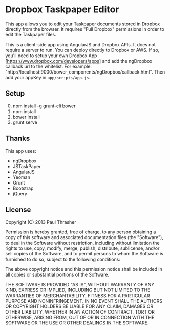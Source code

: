 Dropbox Taskpaper Editor
========================

This app allows you to edit your Taskpaper documents stored in Dropbox directly from the browser. It requires "Full Dropbox" permissions in order to edit the Taskpaper files.

This is a client-side app using AngularJS and Dropbox APIs. It does not require a server to run. You can deploy directly to Dropbox or AWS. If so, you'll need to setup your own Dropbox App [https://www.dropbox.com/developers/apps] and add the ngDropbox callback url to the whitelist. For example: "http://localhost:9000/bower_components/ngDropbox/callback.html". Then add your appKey in `app/scripts/app.js`.

Setup
-----

0. npm install -g grunt-cli bower
1. npm install
2. bower install
3. grunt serve

Thanks
------

This app uses:

- ngDropbox
- JSTaskPaper
- AngularJS
- Yeoman
- Grunt
- Bootstrap
- jQuery

License
-------

Copyright (C) 2013 Paul Thrasher

Permission is hereby granted, free of charge, to any person obtaining a copy of this software and associated documentation files (the "Software"), to deal in the Software without restriction, including without limitation the rights to use, copy, modify, merge, publish, distribute, sublicense, and/or sell copies of the Software, and to permit persons to whom the Software is furnished to do so, subject to the following conditions:

The above copyright notice and this permission notice shall be included in all copies or substantial portions of the Software.

THE SOFTWARE IS PROVIDED "AS IS", WITHOUT WARRANTY OF ANY KIND, EXPRESS OR IMPLIED, INCLUDING BUT NOT LIMITED TO THE WARRANTIES OF MERCHANTABILITY, FITNESS FOR A PARTICULAR PURPOSE AND NONINFRINGEMENT. IN NO EVENT SHALL THE AUTHORS OR COPYRIGHT HOLDERS BE LIABLE FOR ANY CLAIM, DAMAGES OR OTHER LIABILITY, WHETHER IN AN ACTION OF CONTRACT, TORT OR OTHERWISE, ARISING FROM, OUT OF OR IN CONNECTION WITH THE SOFTWARE OR THE USE OR OTHER DEALINGS IN THE SOFTWARE.
